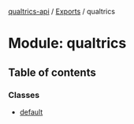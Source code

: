 [qualtrics-api](../README.md) / [Exports](../modules.md) / qualtrics

# Module: qualtrics

## Table of contents

### Classes

- [default](../classes/qualtrics.default.md)
